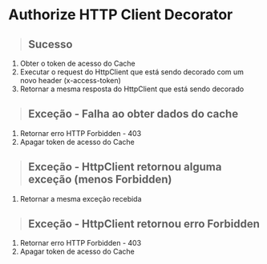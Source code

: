 # Authorize HTTP Client Decorator

> ## Sucesso
1.  Obter o token de acesso do Cache
2.  Executar o request do HttpClient que está sendo decorado com um novo header (x-access-token)
3.  Retornar a mesma resposta do HttpClient que está sendo decorado

> ## Exceção - Falha ao obter dados do cache
1.  Retornar erro HTTP Forbidden - 403
2.  Apagar token de acesso do Cache

> ## Exceção - HttpClient retornou alguma exceção (menos Forbidden)
1.  Retornar a mesma exceção recebida

> ## Exceção - HttpClient retornou erro Forbidden
1.  Retornar erro HTTP Forbidden - 403
2.  Apagar token de acesso do Cache